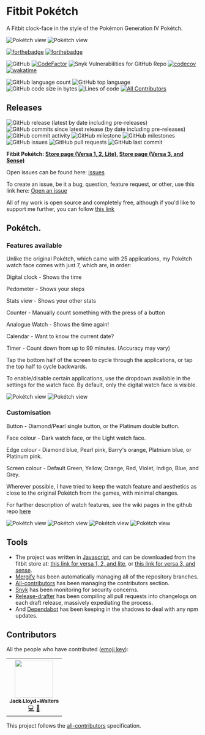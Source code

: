 # Fitbit Pokétch
A Fitbit clock-face in the style of the Pokémon Generation IV Pokétch.

![Pokétch view](https://github.com/SK1Y101/PoketchFitbit/blob/main/FitbitPoketch-Export/SDK4.3/screenshots/applicationExample.png)
![Pokétch view](https://github.com/SK1Y101/PoketchFitbit/blob/main/FitbitPoketch-Export/SDK5.2/screenshots/applicationExample.png)

[![forthebadge](https://forthebadge.com/images/badges/made-with-javascript.svg)](https://forthebadge.com)
[![forthebadge](https://forthebadge.com/images/badges/uses-css.svg)](https://forthebadge.com)

![GitHub](https://img.shields.io/github/license/SK1Y101/PoketchFitbit)
[![CodeFactor](https://www.codefactor.io/repository/github/SK1Y101/PoketchFitbit/badge)](https://www.codefactor.io/repository/github/SK1Y101/PoketchFitbit)
![Snyk Vulnerabilities for GitHub Repo](https://img.shields.io/snyk/vulnerabilities/github/SK1Y101/PoketchFitbit)
[![codecov](https://codecov.io/gh/SK1Y101/PoketchFitbit/branch/main/graph/badge.svg?token=DRJ67ZQA7M)](https://codecov.io/gh/SK1Y101/PoketchFitbit)
[![wakatime](https://wakatime.com/badge/github/SK1Y101/PoketchFitbit.svg)](https://wakatime.com/badge/github/SK1Y101/PoketchFitbit)

![GitHub language count](https://img.shields.io/github/languages/count/SK1Y101/PoketchFitbit)
![GitHub top language](https://img.shields.io/github/languages/top/SK1Y101/PoketchFitbit)
![GitHub code size in bytes](https://img.shields.io/github/languages/code-size/SK1Y101/PoketchFitbit)
![Lines of code](https://img.shields.io/tokei/lines/github.com/SK1Y101/PoketchFitbit) <!-- ALL-CONTRIBUTORS-BADGE:START - Do not remove or modify this section -->
[![All Contributors](https://img.shields.io/badge/all_contributors-1-orange.svg?style=flat)](#contributors)
<!-- ALL-CONTRIBUTORS-BADGE:END -->

## Releases

![GitHub release (latest by date including pre-releases)](https://img.shields.io/github/v/release/SK1Y101/PoketchFitbit?include_prereleases)
![GitHub commits since latest release (by date including pre-releases)](https://img.shields.io/github/commits-since/SK1Y101/PoketchFitbit/latest/develop?include_prereleases)
![GitHub commit activity](https://img.shields.io/github/commit-activity/w/SK1Y101/PoketchFitbit)
![GitHub milestone](https://img.shields.io/github/milestones/progress/SK1Y101/PoketchFitbit/1)
![GitHub milestones](https://img.shields.io/github/milestones/open/SK1Y101/PoketchFitbit)
![GitHub issues](https://img.shields.io/github/issues-raw/SK1Y101/PoketchFitbit)
![GitHub pull requests](https://img.shields.io/github/issues-pr-raw/SK1Y101/PoketchFitbit)
![GitHub last commit](https://img.shields.io/github/last-commit/SK1Y101/PoketchFitbit)

**Fitbit Pokétch: [Store page (Versa 1, 2, Lite)](https://gallery.fitbit.com/details/c69cadcb-a312-4be3-a51f-681b259364c4), [Store page (Versa 3, and Sense)](https://gallery.fitbit.com/details/5f740578-6ec4-4bf3-a98b-561e2d94fd0c)**

Open issues can be found here: [issues](../../issues)

To create an issue, be it a bug, question, feature request, or other, use this link here: [Open an issue](../../issues/new/choose)


All of my work is open source and completely free, although if you'd like to support me further, you can follow [this link](https://www.buymeacoffee.com/lloydwaltersj)

## Pokétch.

### Features available

Unlike the original Pokétch, which came with 25 applications, my Pokétch watch face comes with just 7, which are, in order:

Digital clock        - Shows the time

Pedometer          - Shows your steps

Stats view           - Shows your other stats

Counter               - Manually count something with the press of a button

Analogue Watch  - Shows the time again!

Calendar              - Want to know the current date?

Timer                   - Count down from up to 99 minutes. (Accuracy may vary)

Tap the bottom half of the screen to cycle through the applications, or tap the top half to cycle backwards.

To enable/disable certain applications, use the dropdown available in the settings for the watch face. By default, only the digital watch face is visible.

![Pokétch view](https://github.com/SK1Y101/PoketchFitbit/blob/main/FitbitPoketch-Export/SDK4.3/screenshots/applicationExample.png)
![Pokétch view](https://github.com/SK1Y101/PoketchFitbit/blob/main/FitbitPoketch-Export/SDK5.2/screenshots/applicationExample.png)

### Customisation

Button             - Diamond/Pearl single button, or the Platinum double button.

Face colour     - Dark watch face, or the Light watch face.

Edge colour     - Diamond blue, Pearl pink, Barry's orange, Platnium blue, or Platinum pink.

Screen colour  - Default Green, Yellow, Orange, Red, Violet, Indigo, Blue, and Grey.

Wherever possible, I have tried to keep the watch feature and aesthetics as close to the original Pokétch from the games, with minimal changes.

For further description of watch features, see the wiki pages in the github repo [here](https://github.com/SK1Y101/PoketchFitbit/wiki)

![Pokétch view](https://github.com/SK1Y101/PoketchFitbit/blob/main/FitbitPoketch-Export/SDK4.3/screenshots/screenColourExample.png)
![Pokétch view](https://github.com/SK1Y101/PoketchFitbit/blob/main/FitbitPoketch-Export/SDK5.2/screenshots/screenColourExample.png)
![Pokétch view](https://github.com/SK1Y101/PoketchFitbit/blob/main/FitbitPoketch-Export/SDK4.3/screenshots/WatchColourExample.png)
![Pokétch view](https://github.com/SK1Y101/PoketchFitbit/blob/main/FitbitPoketch-Export/SDK5.2/screenshots/watchColourExample.png)

## Tools

 - The project was written in [Javascript](https://www.javascript.com/), and can be downloaded from the fitbit store at: [this link for versa 1, 2, and lite](https://gallery.fitbit.com/details/c69cadcb-a312-4be3-a51f-681b259364c4), or [this link for versa 3, and sense](https://gallery.fitbit.com/details/5f740578-6ec4-4bf3-a98b-561e2d94fd0c).
 - [Mergify](https://mergify.io/) has been automatically managing all of the repository branches.
 - [All-contributors](https://allcontributors.org/) has been managing the contributors section.
 - [Snyk](https://snyk.io/) has been monitoring for security concerns.
 - [Release-drafter](https://github.com/release-drafter/release-drafter) has been compiling all pull requests into changelogs on each draft release, massively expediating the process.
 - And [Dependabot](https://dependabot.com/) has been keeping in the shadows to deal with any npm updates.

## Contributors

All the people who have contributed ([emoji key](https://allcontributors.org/docs/en/emoji-key)):
<!-- ALL-CONTRIBUTORS-LIST:START - Do not remove or modify this section -->
<!-- prettier-ignore-start -->
<!-- markdownlint-disable -->
<table>
  <tr>
    <td align="center"><a href="https://github.com/SK1Y101"><img src="https://avatars.githubusercontent.com/u/8695579?v=4?s=100" width="100px;" alt=""/><br /><sub><b>Jack Lloyd-Walters</b></sub></a><br /><a href="https://github.com/SK1Y101/PoketchFitbit/commits?author=SK1Y101" title="Code">💻</a> <a href="https://github.com/SK1Y101/PoketchFitbit/pulls?q=is%3Apr+reviewed-by%3ASK1Y101" title="Reviewed Pull Requests">👀</a></td>
  </tr>
</table>

<!-- markdownlint-restore -->
<!-- prettier-ignore-end -->

<!-- ALL-CONTRIBUTORS-LIST:END -->

This project follows the [all-contributors](https://allcontributors.org) specification.
